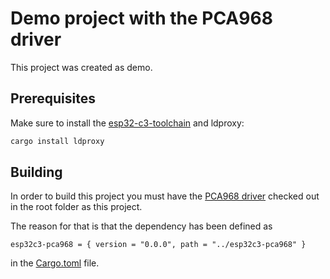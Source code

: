 # Demo project with the PCA968 driver
This project was created as demo.

## Prerequisites
Make sure to install the [esp32-c3-toolchain](https://docs.espressif.com/projects/esp-idf/en/latest/esp32c3/get-started/linux-macos-setup.html) and ldproxy:
```bash
cargo install ldproxy
```

## Building
In order to build this project you must have the [PCA968 driver](https://github.com/ShoofLLC/esp32c3-pca968.git) checked out in the root folder as this project.

The reason for that is that the dependency has been defined as
```
esp32c3-pca968 = { version = "0.0.0", path = "../esp32c3-pca968" }
```
in the [Cargo.toml](Cargo.toml) file.
